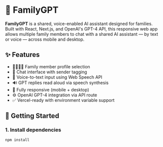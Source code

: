 # 🏡 FamilyGPT

**FamilyGPT** is a shared, voice-enabled AI assistant designed for families. Built with React, Next.js, and OpenAI's GPT-4 API, this responsive web app allows multiple family members to chat with a shared AI assistant — by text or voice — across mobile and desktop.

## ✨ Features

- 👨‍👩‍👧‍👦 Family member profile selection
- 💬 Chat interface with sender tagging
- 🎤 Voice-to-text input using Web Speech API
- 🔊 GPT replies read aloud via speech synthesis
- 📱 Fully responsive (mobile + desktop)
- ⚙️ OpenAI GPT-4 integration via API route
- ✅ Vercel-ready with environment variable support

## 🚀 Getting Started

### 1. Install dependencies

```bash
npm install

